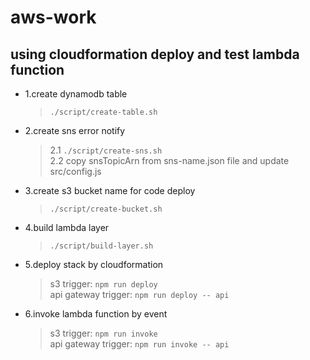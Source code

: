 # aws-work
## using cloudformation deploy and test lambda function
* 1.create dynamodb table
  > ```./script/create-table.sh```
* 2.create sns error notify   
  > 2.1 ```./script/create-sns.sh```  
    2.2 copy snsTopicArn from sns-name.json file and update src/config.js 
* 3.create s3 bucket name for code deploy
  > ```./script/create-bucket.sh```
* 4.build lambda layer
  > ```./script/build-layer.sh```
* 5.deploy stack by cloudformation
  > s3 trigger: ```npm run deploy```  
  > api gateway trigger:  ```npm run deploy -- api```
* 6.invoke lambda function by event
  > s3 trigger:  ```npm run invoke```  
  > api gateway trigger:  ```npm run invoke -- api```
